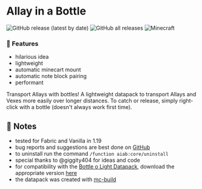 # Allay in a Bottle

![GitHub release (latest by date)](https://img.shields.io/github/v/release/2mal3/Allay-in-a-Bottle?style=flat-square) ![GitHub all releases](https://img.shields.io/github/downloads/2mal3/Allay-in-a-Bottle/total?style=flat-square) ![Minecraft](https://img.shields.io/badge/Minecraft-1.19-orange?style=flat-square)

### 📖 Features

- hilarious idea
- lightweight
- automatic minecart mount
- automatic note block pairing
- performant

Transport Allays with bottles!
A lightweight datapack to transport Allays and Vexes more easily over longer distances.
To catch or release, simply right-click with a bottle (doesn't always work first time).

## 📒 Notes

- tested for Fabric and Vanilla in 1.19
- bug reports and suggestions are best done on [GitHub](https://github.com/2mal3/Allay-in-a-Bottle/issues)
- to uninstall run the command `/function aiab:core/uninstall`
- special thanks to @giggity404 for ideas and code
- for compatibility with the [Bottle o Light Datapack](https://www.planetminecraft.com/data-pack/bottle-o-light/), download the appropriate version [here](https://github.com/2mal3/Allay-in-a-Bottle/releases/download/v1.0.3/Allay-in-a-Amethyst-Bottle.zip)
- the datapack was created with [mc-build](https://github.com/mc-build/mc-build)
